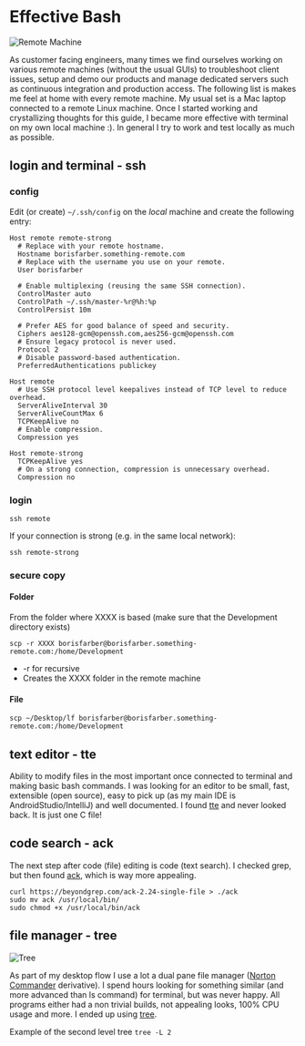 # Effective Bash

![Remote Machine](https://github.com/borisf/effective-bash/blob/master/img/header.png)

As customer facing engineers, many times we find ourselves working on various remote machines (without the usual GUIs) to troubleshoot client issues, setup and demo our products and manage dedicated servers such as continuous integration and production access. The following list is makes me feel at home with every remote machine. My usual set is a Mac laptop connected to a remote Linux machine. Once I started working and crystallizing thoughts for this guide, I became more effective with terminal on my own local machine :). In general I try to work and test locally as much as possible.


## login and terminal - ssh

### config
Edit (or create) `~/.ssh/config` on the *local* machine and create the following entry:
```
Host remote remote-strong
  # Replace with your remote hostname.
  Hostname borisfarber.something-remote.com
  # Replace with the username you use on your remote.
  User borisfarber
  
  # Enable multiplexing (reusing the same SSH connection).
  ControlMaster auto
  ControlPath ~/.ssh/master-%r@%h:%p
  ControlPersist 10m
  
  # Prefer AES for good balance of speed and security.
  Ciphers aes128-gcm@openssh.com,aes256-gcm@openssh.com
  # Ensure legacy protocol is never used.
  Protocol 2
  # Disable password-based authentication.
  PreferredAuthentications publickey

Host remote
  # Use SSH protocol level keepalives instead of TCP level to reduce overhead.
  ServerAliveInterval 30
  ServerAliveCountMax 6
  TCPKeepAlive no
  # Enable compression.
  Compression yes

Host remote-strong
  TCPKeepAlive yes
  # On a strong connection, compression is unnecessary overhead.
  Compression no
```

### login
```
ssh remote
```

If your connection is strong (e.g. in the same local network):
```
ssh remote-strong
```

### secure copy
#### Folder
From the folder where XXXX is based (make sure that the Development directory exists)
```
scp -r XXXX borisfarber@borisfarber.something-remote.com:/home/Development
```

* -r for recursive
* Creates the XXXX folder in the remote machine

#### File
```
scp ~/Desktop/lf borisfarber@borisfarber.something-remote.com:/home/Development
```

## text editor - tte
Ability to modify files in the most important once connected to terminal and making basic bash commands. I was looking for an editor to be small, fast, extensible (open source), easy to pick up (as my main IDE is AndroidStudio/IntelliJ) and well documented. I found [tte](https://github.com/GrenderG/tte) and never looked back. It is just one C file!


## code search - ack
The next step after code (file) editing is code (text search). I checked grep, but then found [ack](https://beyondgrep.com/install/), which is way more appealing. 

```
curl https://beyondgrep.com/ack-2.24-single-file > ./ack
sudo mv ack /usr/local/bin/
sudo chmod +x /usr/local/bin/ack
```

## file manager - tree

![Tree](https://github.com/borisf/remote-terminal/blob/master/img/tree.png)

As part of my desktop flow I use a lot a dual pane file manager ([Norton Commander](https://en.wikipedia.org/wiki/Norton_Commander) derivative). I spend hours looking for something similar (and more advanced than ls command) for terminal, but was never happy. All programs either had a non trivial builds, not appealing looks, 100% CPU usage and more. I ended up using [tree](https://github.com/nodakai/tree-command).

Example of the second level tree
``` tree -L 2 ```

